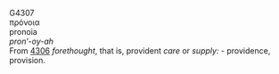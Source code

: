 <body>
  <p>G4307<br>  πρόνοια  <br> pronoia  <br><i>pron‘-oy-ah </i><br>From <a href="g4306.htm">4306</a>  <i>forethought</i>, that is, provident <i>care</i> or <i>supply:</i> - providence, provision.<br></p>
 </body>